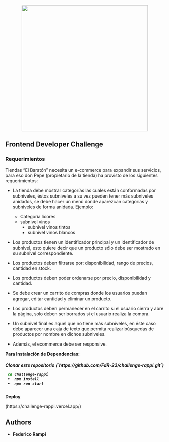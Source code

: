 
<p align="center">
  <img src="http://blogs.eltiempo.com/digital-jumper/wp-content/uploads/sites/483/2017/07/FOTO-WEB-RAPPI-810x410.png" width="400">
</p>


## Frontend Developer Challenge
### Requerimientos


Tiendas “El Baratón” necesita un e-commerce para expandir sus servicios, para eso don Pepe (propietario de la tienda) ha provisto de los siguientes requerimientos:
 * La tienda debe mostrar categorías las cuales están conformadas por subniveles, éstos subniveles a su vez pueden tener más subniveles anidados, se debe hacer un menú donde aparezcan categorías y subniveles de forma anidada. Ejemplo:
 
      * Categoría licores
   * subnivel vinos
        * subnivel vinos tintos
        * subnivel vinos blancos  
        
* Los productos tienen un identificador principal y un identificador de subnivel, esto quiere decir que un producto sólo debe ser mostrado en su subnivel correspondiente.
* Los productos deben filtrarse por: disponibilidad, rango de precios, cantidad en stock.
* Los productos deben poder ordenarse por precio, disponibilidad y cantidad.
* Se debe crear un carrito de compras donde los usuarios puedan agregar, editar cantidad y eliminar un producto.
* Los productos deben permanecer en el carrito si el usuario cierra y abre la página, solo deben ser borrados si el usuario realiza la compra.
* Un subnivel final es aquel que no tiene más subniveles, en éste caso debe aparecer una caja de texto que permita realizar búsquedas de productos por nombre en dichos subniveles.
* Además, el ecommerce debe ser responsive.



<p align="left"><strong>Para Instalación de Dependencias:</strong></p>
<h5>
 Clonar este repositorio (`https://github.com/FdR-23/challenge-rappi.git`)
 
```bash
 cd challenge-rappi
 •  npm install
 •  npm run start
 ```
</h5>

<p align="left"><strong>Deploy</strong></p> 
(https://challenge-rappi.vercel.app/)




## Authors

* **Federico Rampi**


